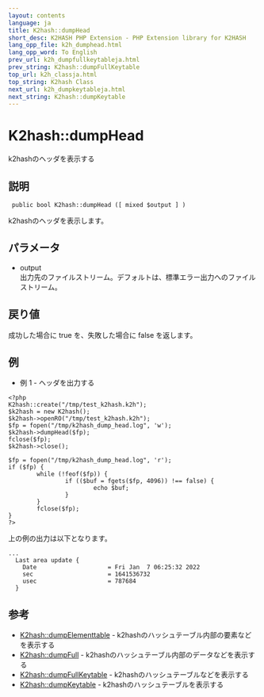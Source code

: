 ```yaml
---
layout: contents
language: ja
title: K2hash::dumpHead
short_desc: K2HASH PHP Extension - PHP Extension library for K2HASH
lang_opp_file: k2h_dumphead.html
lang_opp_word: To English
prev_url: k2h_dumpfullkeytableja.html
prev_string: K2hash::dumpFullKeytable
top_url: k2h_classja.html
top_string: K2hash Class
next_url: k2h_dumpkeytableja.html
next_string: K2hash::dumpKeytable
---
```


# K2hash::dumpHead
k2hashのヘッダを表示する

## 説明

```
 public bool K2hash::dumpHead ([ mixed $output ] )
```

k2hashのヘッダを表示します。 

## パラメータ
- output  
出力先のファイルストリーム。デフォルトは、標準エラー出力へのファイルストリーム。

## 戻り値
成功した場合に true を、失敗した場合に false を返します。 

## 例
- 例 1 - ヘッダを出力する

```
<?php
K2hash::create("/tmp/test_k2hash.k2h");
$k2hash = new K2hash();
$k2hash->openRO("/tmp/test_k2hash.k2h");
$fp = fopen("/tmp/k2hash_dump_head.log", 'w');
$k2hash->dumpHead($fp);
fclose($fp);
$k2hash->close();

$fp = fopen("/tmp/k2hash_dump_head.log", 'r');
if ($fp) {
        while (!feof($fp)) {
                if (($buf = fgets($fp, 4096)) !== false) {
                        echo $buf;
                }
        }
        fclose($fp);
}
?>
```

上の例の出力は以下となります。

```
...
  Last area update {
    Date                    = Fri Jan  7 06:25:32 2022
    sec                     = 1641536732
    usec                    = 787684
  }
```


## 参考
- [K2hash::dumpElementtable](k2h_dumpelementtableja.html) - k2hashのハッシュテーブル内部の要素などを表示する
- [K2hash::dumpFull](k2h_dumpfullja.html) - k2hashのハッシュテーブル内部のデータなどを表示する
- [K2hash::dumpFullKeytable](k2h_dumpfullkeytableja.html) - k2hashのハッシュテーブルなどを表示する
- [K2hash::dumpKeytable](k2h_dumpkeytableja.html) - k2hashのハッシュテーブルを表示する
